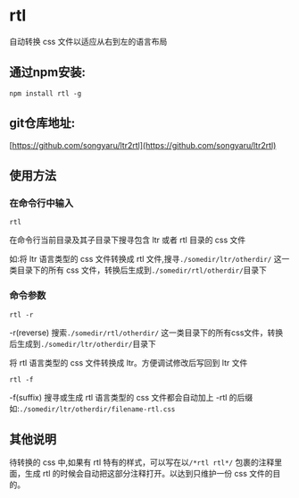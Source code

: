 # rtl

自动转换 css 文件以适应从右到左的语言布局

## 通过npm安装:

```shell
npm install rtl -g
```

## git仓库地址:

[https://github.com/songyaru/ltr2rtl](https://github.com/songyaru/ltr2rtl)

## 使用方法

### 在命令行中输入

```shell
rtl
```

在命令行当前目录及其子目录下搜寻包含 ltr 或者 rtl 目录的 css 文件

如:将 ltr 语言类型的 css 文件转换成 rtl 文件,搜寻```./somedir/ltr/otherdir/``` 这一类目录下的所有 css 文件，转换后生成到```./somedir/rtl/otherdir/```目录下

### 命令参数

```shell
rtl -r
```
-r(reverse) 搜索```./somedir/rtl/otherdir/``` 这一类目录下的所有css文件，转换后生成到```./somedir/ltr/otherdir/```目录下

将 rtl 语言类型的 css 文件转换成 ltr。方便调试修改后写回到 ltr 文件

```shell
rtl -f
```
-f(suffix) 搜寻或生成 rtl 语言类型的 css 文件都会自动加上 -rtl 的后缀
如:```./somedir/ltr/otherdir/filename-rtl.css```

## 其他说明

待转换的 css 中,如果有 rtl 特有的样式，可以写在以``` /*rtl rtl*/ ``` 包裹的注释里面，生成 rtl 的时候会自动把这部分注释打开。以达到只维护一份 css 文件的目的。


